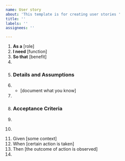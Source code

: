 ```yaml
---
name: User story
about: 'This template is for creating user stories '
title: ''
labels: ''
assignees: ''

---
```


1.  **As a** [role]
2. **I need** [function]
3.  **So that** [benefit]
4. 
5. ### Details and Assumptions
6.  * [document what you know]
7.
8.  ### Acceptance Criteria
9. 
10. ```gherkin
11. Given [some context]
12. When [certain action is taken]
13. Then [the outcome of action is observed]
14.
